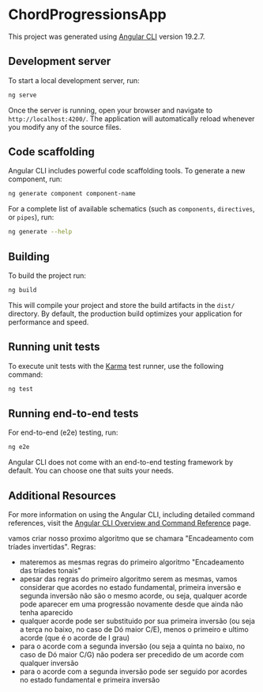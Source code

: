 # ChordProgressionsApp

This project was generated using [Angular CLI](https://github.com/angular/angular-cli) version 19.2.7.

## Development server

To start a local development server, run:

```bash
ng serve
```

Once the server is running, open your browser and navigate to `http://localhost:4200/`. The application will automatically reload whenever you modify any of the source files.

## Code scaffolding

Angular CLI includes powerful code scaffolding tools. To generate a new component, run:

```bash
ng generate component component-name
```

For a complete list of available schematics (such as `components`, `directives`, or `pipes`), run:

```bash
ng generate --help
```

## Building

To build the project run:

```bash
ng build
```

This will compile your project and store the build artifacts in the `dist/` directory. By default, the production build optimizes your application for performance and speed.

## Running unit tests

To execute unit tests with the [Karma](https://karma-runner.github.io) test runner, use the following command:

```bash
ng test
```

## Running end-to-end tests

For end-to-end (e2e) testing, run:

```bash
ng e2e
```

Angular CLI does not come with an end-to-end testing framework by default. You can choose one that suits your needs.

## Additional Resources

For more information on using the Angular CLI, including detailed command references, visit the [Angular CLI Overview and Command Reference](https://angular.dev/tools/cli) page.


vamos criar nosso proximo algoritmo que se chamara "Encadeamento com tríades invertidas". 
Regras: 
- materemos as mesmas regras do primeiro algoritmo "Encadeamento das tríades tonais"
- apesar das regras do primeiro algoritmo serem as mesmas, vamos considerar que acordes no estado fundamental, primeira inversão e segunda inversão não são o mesmo acorde, ou seja, qualquer acorde pode aparecer em uma progressão novamente desde que ainda não tenha aparecido
- qualquer acorde pode ser substituido por sua primeira inversão (ou seja a terça no baixo, no caso de Dó maior C/E), menos o primeiro e ultimo acorde (que é o acorde de I grau)
- para o acorde com a segunda inversão (ou seja a quinta no baixo, no caso de Dó maior C/G) não podera ser precedido de um acorde com qualquer inversão
- para o acorde com a segunda inversão pode ser seguido por acordes no estado fundamental e primeira inversão
